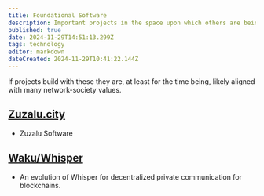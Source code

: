 ```yaml
---
title: Foundational Software
description: Important projects in the space upon which others are being built.
published: true
date: 2024-11-29T14:51:13.299Z
tags: technology
editor: markdown
dateCreated: 2024-11-29T10:41:22.144Z
---
```


If projects build with these they are, at least for the time being, likely aligned with many network-society values. 

## [Zuzalu.city](/Technology/Software/Zuzalu-City)
* Zuzalu Software
## [Waku/Whisper](/Technology/Software/Waku)
* An evolution of Whisper for decentralized private communication for blockchains.
